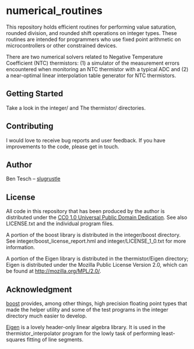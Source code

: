 # numerical\_routines

This repository holds efficient routines for performing value saturation, rounded division, and rounded shift operations on integer types. These routines are intended for programmers who use fixed point arithmetic on microcontrollers or other constrained devices.

There are two numerical solvers related to Negative Temperature Coefficient (NTC) thermistors: (1) a simulator of the measurement errors encountered when monitoring an NTC thermistor with a typical ADC and (2) a near-optimal linear interpolation table generator for NTC thermistors.

## Getting Started

Take a look in the integer/ and The thermistor/ directories.

## Contributing

I would love to receive bug reports and user feedback. If you have improvements to the code, please get in touch.

## Author

Ben Tesch &#x2013; [slugrustle](https://github.com/slugrustle)

## License

All code in this repository that has been produced by the author is distributed under the [CC0 1.0 Universal Public Domain Dedication](https://creativecommons.org/publicdomain/zero/1.0/). See also LICENSE.txt and the individual program files.

A portion of the boost library is distributed in the integer/boost directory. See integer/boost\_license\_report.hml and integer/LICENSE\_1\_0.txt for more information.

A portion of the Eigen library is distributed in the thermistor/Eigen directory; Eigen is distributed under the Mozilla Public License Version 2.0, which can be found at http://mozilla.org/MPL/2.0/.

## Acknowledgment

[boost](https://www.boost.org/) provides, among other things, high precision floating point types that made the helper utility and some of the test programs in the integer directory much easier to develop.

[Eigen](http://eigen.tuxfamily.org/) is a lovely header-only linear algebra library. It is used in the thermistor\_interpolator program for the lowly task of performing least-squares fitting of line segments.
